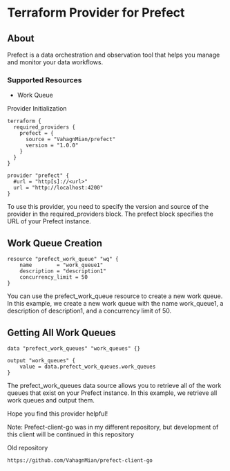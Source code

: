 # Terraform Provider for Prefect

## About 
Prefect is a data orchestration and observation tool that helps you manage and monitor your data workflows.

### Supported Resources
 - Work Queue

Provider Initialization

```
terraform {
  required_providers {
    prefect = {
      source = "VahagnMian/prefect"
      version = "1.0.0"
    }
  }
}

provider "prefect" {
  #url = "http[s]://<url>"
  url = "http://localhost:4200"
}
```

To use this provider, you need to specify the version and source of the provider in the required_providers block. The prefect block specifies the URL of your Prefect instance.

## Work Queue Creation

```
resource "prefect_work_queue" "wq" {
    name        = "work_queue1"
    description = "description1"
    concurrency_limit = 50
}
```
You can use the prefect_work_queue resource to create a new work queue. In this example, we create a new work queue with the name work_queue1, a description of description1, and a concurrency limit of 50.

## Getting All Work Queues
```
data "prefect_work_queues" "work_queues" {}

output "work_queues" {
    value = data.prefect_work_queues.work_queues
}
```

The prefect_work_queues data source allows you to retrieve all of the work queues that exist on your Prefect instance. In this example, we retrieve all work queues and output them.

Hope you find this provider helpful!

Note: Prefect-client-go was in my different repository, but development of this client will be continued in this repository

Old repository
```
https://github.com/VahagnMian/prefect-client-go
```